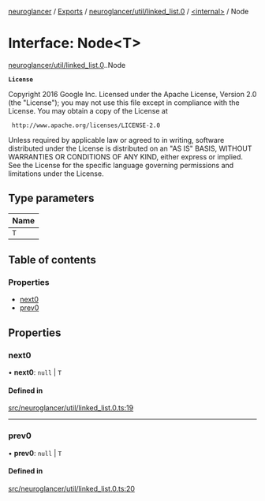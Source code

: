 [neuroglancer](../README.md) / [Exports](../modules.md) / [neuroglancer/util/linked\_list.0](../modules/neuroglancer_util_linked_list_0.md) / [<internal\>](../modules/neuroglancer_util_linked_list_0._internal_.md) / Node

# Interface: Node<T\>

[neuroglancer/util/linked_list.0](../modules/neuroglancer_util_linked_list_0.md).[<internal>](../modules/neuroglancer_util_linked_list_0._internal_.md).Node

**`License`**

Copyright 2016 Google Inc.
Licensed under the Apache License, Version 2.0 (the "License");
you may not use this file except in compliance with the License.
You may obtain a copy of the License at

     http://www.apache.org/licenses/LICENSE-2.0

Unless required by applicable law or agreed to in writing, software
distributed under the License is distributed on an "AS IS" BASIS,
WITHOUT WARRANTIES OR CONDITIONS OF ANY KIND, either express or implied.
See the License for the specific language governing permissions and
limitations under the License.

## Type parameters

| Name |
| :------ |
| `T` |

## Table of contents

### Properties

- [next0](neuroglancer_util_linked_list_0._internal_.Node.md#next0)
- [prev0](neuroglancer_util_linked_list_0._internal_.Node.md#prev0)

## Properties

### next0

• **next0**: ``null`` \| `T`

#### Defined in

[src/neuroglancer/util/linked_list.0.ts:19](https://github.com/ActiveBrainAtlas2/neuroglancer/blob/91617476/src/neuroglancer/util/linked_list.0.ts#L19)

___

### prev0

• **prev0**: ``null`` \| `T`

#### Defined in

[src/neuroglancer/util/linked_list.0.ts:20](https://github.com/ActiveBrainAtlas2/neuroglancer/blob/91617476/src/neuroglancer/util/linked_list.0.ts#L20)

